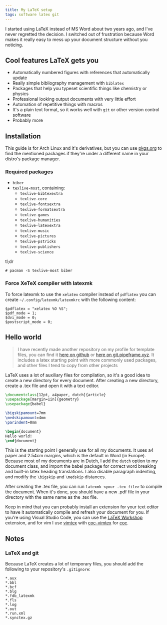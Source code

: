 ```yaml
---
title: My LaTeX setup
tags: software latex git
---
```


I started using LaTeX instead of MS Word about two years ago, and I've never
regretted the decision. I switched out of frustration because Word makes it
really easy to mess up your document structure without you noticing.

## Cool features LaTeX gets you

- Automatically numbered figures with references that automatically update
- Really simple bibliography management with `biblatex`
- Packages that help you typeset scientific things like chemistry or physics
- Professional looking output documents with very little effort
- Automation of repetitive things with macros
- It's a plain text format, so it works well with `git` or other version
	control software
- Probably more

## Installation

This guide is for Arch Linux and it's derivatives, but you can use
[pkgs.org](https://pkgs.org) to find the mentioned packages if they're under a
different name in your distro's package manager.

### Required packages

- `biber`
- `texlive-most`, containing:
	- `texlive-bibtexextra`
	- `texlive-core `
	- `texlive-fontsextra `
	- `texlive-formatsextra`
	- `texlive-games`
	- `texlive-humanities`
	- `texlive-latexextra`
	- `texlive-music`
	- `texlive-pictures`
	- `texlive-pstricks`
	- `texlive-publishers`
	- `texlive-science`

tl;dr

```
# pacman -S texlive-most biber
```

### Force XeTeX compiler with latexmk

To force latexmk to use the `xelatex` compiler instead of `pdflatex` you can
create `~/.config/latexmk/latexmkrc` with the following content:

```
$pdflatex = "xelatex %O %S";
$pdf_mode = 1;
$dvi_mode = 0;
$postscript_mode = 0;
```


## Hello world

> I have recently made another repository on my profile for template files, you
> can find it [here on github](https://github.com/lonkaars/templates) or [here
> on git.pipeframe.xyz](https://git.pipeframe.xyz/lonkaars/templates). It
> includes a latex starting point with more commonly used packages, and other
> files I tend to copy from other projects

LaTeX uses a lot of auxiliary files for compilation, so it's a good idea to
create a new directory for every document. After creating a new directory,
create a .tex file and open it with a text editor.

```tex
\documentclass[12pt, a4paper, dutch]{article}
\usepackage[margin=1in]{geometry}
\usepackage{babel}

\bigskipamount=7mm
\medskipamount=4mm
\parindent=0mm

\begin{document}
Hello world!
\end{document}
```

This is the starting point I generally use for all my documents. It uses a4
paper and 2.54cm margins, which is the default in Word (in Europe). Because
most of my documents are in Dutch, I add the `dutch` option to my document
class, and import the babel package for correct word breaking and built-in
latex heading translations. I also disable paragraph indenting, and modify the
`\bigskip` and `\medskip` distances.

After creating the .tex file, you can run `latexmk <your .tex file>` to compile
the document. When it's done, you should have a new .pdf file in your directory
with the same name as the .tex file.

Keep in mind that you can probably install an extension for your text editor to
have it automatically compile and refresh your document for you. If you're
using Visual Studio Code, you can use the [LaTeX
Workshop](https://marketplace.visualstudio.com/items?itemName=James-Yu.latex-workshop)
extension, and for vim I use [vimtex](https://github.com/lervag/vimtex) with
[coc-vimtex](https://github.com/neoclide/coc-vimtex) for
[coc](https://github.com/neoclide/coc.nvim).

## Notes

### LaTeX and git

Because LaTeX creates a lot of temporary files, you should add the following to
your repository's `.gitignore`:

```gitignore
*.aux
*.bbl
*.bcf
*.blg
*.fdb_latexmk
*.fls
*.log
*.out
*.run.xml
*.synctex.gz
```


